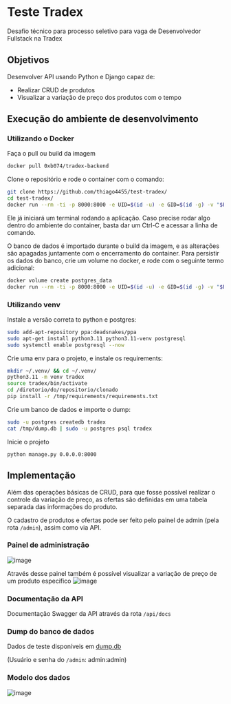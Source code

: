 # Teste Tradex
Desafio técnico para processo seletivo para vaga de Desenvolvedor Fullstack na Tradex

## Objetivos
Desenvolver API usando Python e Django capaz de:
*  Realizar CRUD de produtos
*  Visualizar a variação de preço dos produtos com o tempo

## Execução do ambiente de desenvolvimento
### Utilizando o Docker
Faça o pull ou build da imagem
```bash
docker pull 0xb074/tradex-backend
```
Clone o repositório e rode o container com o comando:
```bash
git clone https://github.com/thiago4455/test-tradex/
cd test-tradex/
docker run --rm -ti -p 8000:8000 -e UID=$(id -u) -e GID=$(id -g) -v "$PWD":/home/tradex/work 0xb074/tradex-backend
```
Ele já iniciará um terminal rodando a aplicação. Caso precise rodar algo dentro do ambiente do container, basta dar um Ctrl-C e acessar a linha de comando.

O banco de dados é importado durante o build da imagem, e as alterações são apagadas juntamente com o encerramento do container. Para persistir os dados do banco, crie um volume no docker, e rode com o seguinte termo adicional:
```bash
docker volume create postgres_data
docker run --rm -ti -p 8000:8000 -e UID=$(id -u) -e GID=$(id -g) -v "$PWD":/home/tradex/work -v postgres_data:/var/lib/postgresql/14/main 0xb074/tradex-backend
```

### Utilizando venv
Instale a versão correta to python e postgres:
```bash
sudo add-apt-repository ppa:deadsnakes/ppa
sudo apt-get install python3.11 python3.11-venv postgresql
sudo systemctl enable postgresql --now
```
Crie uma env para o projeto, e instale os requirements:
```bash
mkdir ~/.venv/ && cd ~/.venv/
python3.11 -m venv tradex
source tradex/bin/activate
cd /diretorio/do/repositorio/clonado
pip install -r /tmp/requirements/requirements.txt
```

Crie um banco de dados e importe o dump:
```bash
sudo -u postgres createdb tradex
cat /tmp/dump.db | sudo -u postgres psql tradex
```
Inicie o projeto
```
python manage.py 0.0.0.0:8000
```

## Implementação
Além das operações básicas de CRUD, para que fosse possível realizar o controle da variação de preço, as ofertas são definidas em uma tabela separada das informações do produto.

O cadastro de produtos e ofertas pode ser feito pelo painel de admin (pela rota `/admin`), assim como via API.

### Painel de administração
![image](https://github.com/thiago4455/test-tradex/assets/29243304/632f6158-5d9d-4561-87af-a4e152e3ddaf)

Através desse painel também é possível visualizar a variação de preço de um produto especifico
![image](https://github.com/thiago4455/test-tradex/assets/29243304/f9c79f47-fd1b-414d-ab17-f725612544fc)



### Documentação da API
Documentação Swagger da API através da rota `/api/docs`

### Dump do banco de dados
Dados de teste disponíveis em [dump.db](https://github.com/thiago4455/test-tradex/blob/master/dump.db)

(Usuário e senha do `/admin`: admin:admin)


### Modelo dos dados
![image](https://github.com/thiago4455/test-tradex/assets/29243304/b77a0f3e-99ed-4520-ae46-b45a01cb4e06)
